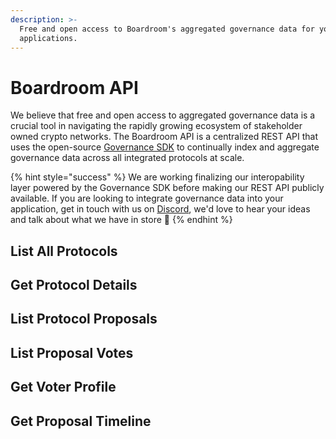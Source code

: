 ```yaml
---
description: >-
  Free and open access to Boardroom's aggregated governance data for your
  applications.
---
```


# Boardroom API

We believe that free and open access to aggregated governance data is a crucial tool in navigating the rapidly growing ecosystem of stakeholder owned crypto networks. The Boardroom API is a centralized REST API that uses the open-source [Governance SDK](../sdk/governance-sdk.md) to continually index and aggregate governance data across all integrated protocols at scale.

{% hint style="success" %}
We are working finalizing our interopability layer powered by the Governance SDK before making our REST API publicly available. If you are looking to integrate governance data into your application, get in touch with us on [Discord](https://discord.gg/UBqtEddhsC), we'd love to hear your ideas and talk about what we have in store 🚀
{% endhint %}

## List All Protocols

## Get Protocol Details

## List Protocol Proposals

## List Proposal Votes

## Get Voter Profile

## Get Proposal Timeline

